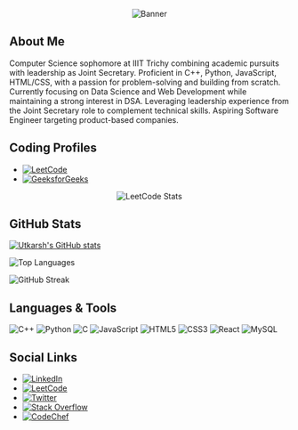 <!-- Header Section -->
<!-- Add your banner or images here -->
<p align="center">
  <img src="[YOUR_IMAGE_URL_HERE]" alt="Banner" />
</p>

<!-- About Me Section -->
## About Me

Computer Science sophomore at IIIT Trichy combining academic pursuits with leadership as Joint Secretary. Proficient in C++, Python, JavaScript, HTML/CSS, with a passion for problem-solving and building from scratch. Currently focusing on Data Science and Web Development while maintaining a strong interest in DSA. Leveraging leadership experience from the Joint Secretary role to complement technical skills. Aspiring Software Engineer targeting product-based companies.

<!-- Coding Profiles Section -->
## Coding Profiles

- [![LeetCode](https://img.shields.io/badge/LeetCode-Profile-orange?style=flat&logo=leetcode)](https://leetcode.com/u/utkarshshukla45/)
- [![GeeksforGeeks](https://img.shields.io/badge/GeeksforGeeks-Profile-green?style=flat&logo=geeksforgeeks)](https://auth.geeksforgeeks.org/user/utkarshshukla45/profile)

<div align="center">
  <img src="https://leetcard.jacoblin.cool/utkarshshukla45?theme=dark&font=Flow%20Circular&ext=activity" alt="LeetCode Stats" />
</div>

<!-- GitHub Stats Section -->
## GitHub Stats

[![Utkarsh's GitHub stats](https://github-readme-stats.vercel.app/api?username=utkarsh2338)](https://github.com/utkarsh2338)

![Top Languages](https://github-readme-stats.vercel.app/api/top-langs/?username=utkarsh2338&layout=compact&theme=radical)

![GitHub Streak](https://streak-stats.demolab.com/?user=utkarsh2338&theme=radical)

<!-- Languages and Tools Section -->
## Languages & Tools

![C++](https://img.shields.io/badge/C++-00599C?style=flat&logo=c%2B%2B&logoColor=white)
![Python](https://img.shields.io/badge/Python-3776AB?style=flat&logo=python&logoColor=white)
![C](https://img.shields.io/badge/C-A8B9CC?style=flat&logo=c&logoColor=white)
![JavaScript](https://img.shields.io/badge/JavaScript-F7DF1E?style=flat&logo=javascript&logoColor=black)
![HTML5](https://img.shields.io/badge/HTML5-E34F26?style=flat&logo=html5&logoColor=white)
![CSS3](https://img.shields.io/badge/CSS3-1572B6?style=flat&logo=css3&logoColor=white)
![React](https://img.shields.io/badge/React-20232A?style=flat&logo=react&logoColor=61DAFB)
![MySQL](https://img.shields.io/badge/MySQL-4479A1?style=flat&logo=mysql&logoColor=white)

<!-- Social Links Section -->
## Social Links

- [![LinkedIn](https://img.shields.io/badge/LinkedIn-Profile-blue?style=flat&logo=linkedin)](https://www.linkedin.com/in/utkarsh-shukla-3613bb28a/)
- [![LeetCode](https://img.shields.io/badge/LeetCode-Profile-orange?style=flat&logo=leetcode)](https://leetcode.com/u/utkarshshukla45/)
- [![Twitter](https://img.shields.io/badge/Twitter-Profile-blue?style=flat&logo=twitter)](https://x.com/UtkarshShu72261?t=eSCfzRbx3IMKI14Z6xbpBA&s=08)
- [![Stack Overflow](https://img.shields.io/badge/Stack%20Overflow-Profile-orange?style=flat&logo=stackoverflow)](https://stackoverflow.com/users/28869753/utkarsh-shukla)
- [![CodeChef](https://img.shields.io/badge/CodeChef-Profile-brown?style=flat&logo=codechef)](https://www.codechef.com/users/shukla_07)

<!-- Footer Section -->
<!-- Add any additional content or footer links here -->
